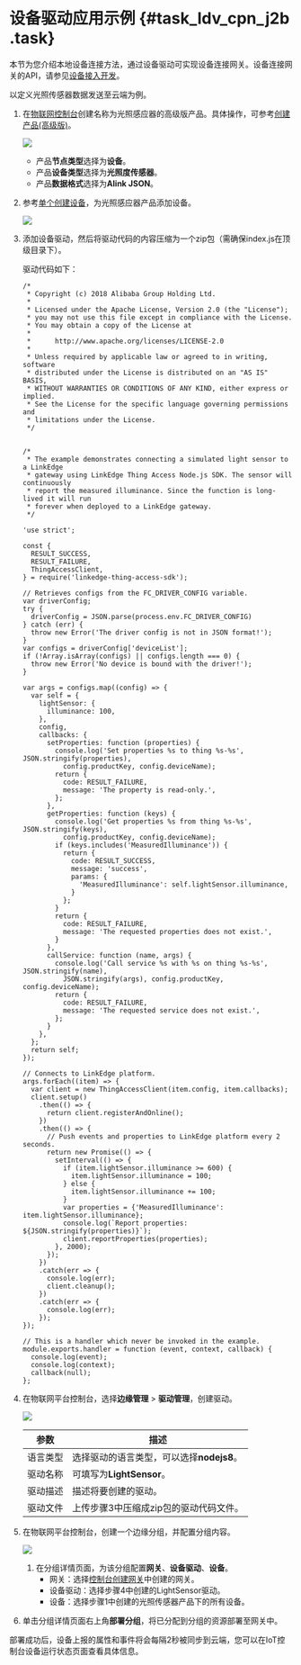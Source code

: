 # 设备驱动应用示例 {#task_ldv_cpn_j2b .task}

本节为您介绍本地设备连接方法，通过设备驱动可实现设备连接网关。设备连接网关的API，请参见[设备接入开发](../../../../cn.zh-CN/开发指南/边缘开发指南/设备接入开发综合示例.md#)。

以定义光照传感器数据发送至云端为例。

1.  在[物联网控制台](https://iot.console.aliyun.com/)创建名称为光照感应器的高级版产品。具体操作，可参考[创建产品\(高级版\)](../../../../cn.zh-CN/用户指南/产品与设备/创建产品(高级版).md#)。 

    ![](http://static-aliyun-doc.oss-cn-hangzhou.aliyuncs.com/assets/img/15398/15381181546951_zh-CN.png)

    -   产品**节点类型**选择为**设备**。
    -   产品**设备类型**选择为**光照度传感器**。
    -   产品**数据格式**选择为**Alink JSON**。
2.  参考[单个创建设备](../../../../cn.zh-CN/用户指南/产品与设备/创建设备/单个创建设备.md#)，为光照感应器产品添加设备。 

    ![](http://static-aliyun-doc.oss-cn-hangzhou.aliyuncs.com/assets/img/15398/15381181546953_zh-CN.png)

3.  添加设备驱动，然后将驱动代码的内容压缩为一个zip包（需确保index.js在顶级目录下）。 

    驱动代码如下：

    ```
    /*
     * Copyright (c) 2018 Alibaba Group Holding Ltd.
     *
     * Licensed under the Apache License, Version 2.0 (the "License");
     * you may not use this file except in compliance with the License.
     * You may obtain a copy of the License at
     *
     *      http://www.apache.org/licenses/LICENSE-2.0
     *
     * Unless required by applicable law or agreed to in writing, software
     * distributed under the License is distributed on an "AS IS" BASIS,
     * WITHOUT WARRANTIES OR CONDITIONS OF ANY KIND, either express or implied.
     * See the License for the specific language governing permissions and
     * limitations under the License.
     */
    
    
    /*
     * The example demonstrates connecting a simulated light sensor to a LinkEdge
     * gateway using LinkEdge Thing Access Node.js SDK. The sensor will continuously
     * report the measured illuminance. Since the function is long-lived it will run
     * forever when deployed to a LinkEdge gateway.
     */
    
    'use strict';
    
    const {
      RESULT_SUCCESS,
      RESULT_FAILURE,
      ThingAccessClient,
    } = require('linkedge-thing-access-sdk');
    
    // Retrieves configs from the FC_DRIVER_CONFIG variable.
    var driverConfig;
    try {
      driverConfig = JSON.parse(process.env.FC_DRIVER_CONFIG)
    } catch (err) {
      throw new Error('The driver config is not in JSON format!');
    }
    var configs = driverConfig['deviceList'];
    if (!Array.isArray(configs) || configs.length === 0) {
      throw new Error('No device is bound with the driver!');
    }
    
    var args = configs.map((config) => {
      var self = {
        lightSensor: {
          illuminance: 100,
        },
        config,
        callbacks: {
          setProperties: function (properties) {
            console.log('Set properties %s to thing %s-%s', JSON.stringify(properties),
              config.productKey, config.deviceName);
            return {
              code: RESULT_FAILURE,
              message: 'The property is read-only.',
            };
          },
          getProperties: function (keys) {
            console.log('Get properties %s from thing %s-%s', JSON.stringify(keys),
              config.productKey, config.deviceName);
            if (keys.includes('MeasuredIlluminance')) {
              return {
                code: RESULT_SUCCESS,
                message: 'success',
                params: {
                  'MeasuredIlluminance': self.lightSensor.illuminance,
                }
              };
            }
            return {
              code: RESULT_FAILURE,
              message: 'The requested properties does not exist.',
            }
          },
          callService: function (name, args) {
            console.log('Call service %s with %s on thing %s-%s', JSON.stringify(name),
              JSON.stringify(args), config.productKey, config.deviceName);
            return {
              code: RESULT_FAILURE,
              message: 'The requested service does not exist.',
            };
          }
        },
      };
      return self;
    });
    
    // Connects to LinkEdge platform.
    args.forEach((item) => {
      var client = new ThingAccessClient(item.config, item.callbacks);
      client.setup()
        .then(() => {
          return client.registerAndOnline();
        })
        .then(() => {
          // Push events and properties to LinkEdge platform every 2 seconds.
          return new Promise(() => {
            setInterval(() => {
              if (item.lightSensor.illuminance >= 600) {
                item.lightSensor.illuminance = 100;
              } else {
                item.lightSensor.illuminance += 100;
              }
              var properties = {'MeasuredIlluminance': item.lightSensor.illuminance};
              console.log(`Report properties: ${JSON.stringify(properties)}`);
              client.reportProperties(properties);
            }, 2000);
          });
        })
        .catch(err => {
          console.log(err);
          client.cleanup();
        })
        .catch(err => {
          console.log(err);
        });
    });
    
    // This is a handler which never be invoked in the example.
    module.exports.handler = function (event, context, callback) {
      console.log(event);
      console.log(context);
      callback(null);
    };
    ```

4.  在物联网平台控制台，选择**边缘管理** \> **驱动管理**，创建驱动。 

    ![](http://static-aliyun-doc.oss-cn-hangzhou.aliyuncs.com/assets/img/15398/153811815513066_zh-CN.png)

    |参数|描述|
    |--|--|
    |语言类型|选择驱动的语言类型，可以选择**nodejs8**。|
    |驱动名称|可填写为**LightSensor**。|
    |驱动描述|描述将要创建的驱动。|
    |驱动文件|上传步骤3中压缩成zip包的驱动代码文件。|

5.  在物联网平台控制台，创建一个边缘分组，并配置分组内容。 

    ![](http://static-aliyun-doc.oss-cn-hangzhou.aliyuncs.com/assets/img/15398/15381181556955_zh-CN.png)

    1.  在分组详情页面，为该分组配置**网关**、**设备驱动**、**设备**。 
        -   网关：选择[控制台创建网关](cn.zh-CN/用户指南/配置边缘计算节点/控制台创建网关.md#)中创建的网关。
        -   设备驱动：选择步骤4中创建的LightSensor驱动。
        -   设备：选择步骤1中创建的光照传感器产品下的所有设备。
6.  单击分组详情页面右上角**部署分组**，将已分配到分组的资源部署至网关中。 

部署成功后，设备上报的属性和事件将会每隔2秒被同步到云端，您可以在IoT控制台设备运行状态页面查看具体信息。

